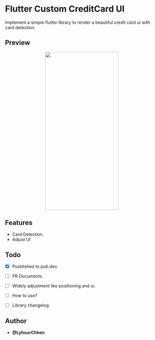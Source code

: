 # Flutter Custom CreditCard UI

Implement a simple flutter library to render a beautiful credit card ui with card detection.

## Preview

<p align="center">
  <img width="241" height="521.58" src="https://raw.githubusercontent.com/LyhourChhen/flutter_custom_credit_card_ui/master/previews/preview.png">
</p>

## Features

 - Card Detection.
 - Adjust UI

## Todo

 - [x]  Pusblished to pub.dev.
 - [ ] PR Documents.
 - [ ] Widely adjustment like positioning and ui.
 - [ ] How to use?
 - [ ] Library changelog.



## Author
- **@LyhourChhen**
